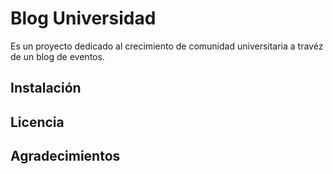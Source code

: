 # Blog Universidad
Es un proyecto dedicado al crecimiento de comunidad universitaria a travéz de un blog de eventos.

## Instalación

## Licencia

## Agradecimientos

